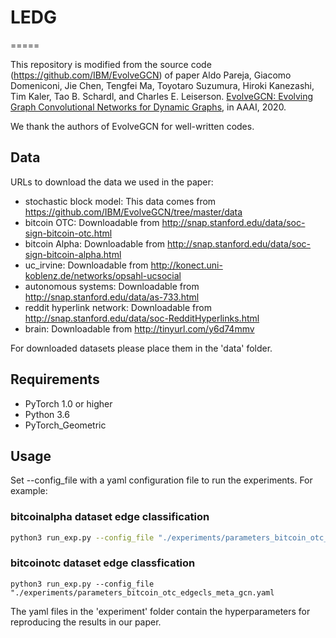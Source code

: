 # LEDG
 =====

This repository is modified from the source code (https://github.com/IBM/EvolveGCN) of paper Aldo Pareja, Giacomo Domeniconi, Jie Chen, Tengfei Ma, Toyotaro Suzumura, Hiroki Kanezashi, Tim Kaler, Tao B. Schardl, and Charles E. Leiserson. [EvolveGCN: Evolving Graph Convolutional Networks for Dynamic Graphs](https://arxiv.org/abs/1902.10191), in AAAI, 2020.

We thank the authors of EvolveGCN for well-written codes.

## Data

URLs to download the data we used in the paper:

- stochastic block model: This data comes from https://github.com/IBM/EvolveGCN/tree/master/data
- bitcoin OTC: Downloadable from http://snap.stanford.edu/data/soc-sign-bitcoin-otc.html
- bitcoin Alpha: Downloadable from http://snap.stanford.edu/data/soc-sign-bitcoin-alpha.html
- uc_irvine: Downloadable from http://konect.uni-koblenz.de/networks/opsahl-ucsocial
- autonomous systems: Downloadable from http://snap.stanford.edu/data/as-733.html
- reddit hyperlink network: Downloadable from http://snap.stanford.edu/data/soc-RedditHyperlinks.html
- brain: Downloadable from http://tinyurl.com/y6d74mmv

For downloaded datasets please place them in the 'data' folder.

## Requirements
  * PyTorch 1.0 or higher
  * Python 3.6
  * PyTorch_Geometric

## Usage

Set --config_file with a yaml configuration file to run the experiments. For example:
### bitcoinalpha dataset edge classification
```sh
python3 run_exp.py --config_file "./experiments/parameters_bitcoin_otc_edgecls_meta_gcn.yaml"
```
### bitcoinotc dataset edge classfication
```
python3 run_exp.py --config_file "./experiments/parameters_bitcoin_otc_edgecls_meta_gcn.yaml
```



The yaml files in the 'experiment' folder contain the hyperparameters for reproducing the results in our paper. 

